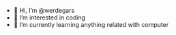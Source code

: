 - 👋 Hi, I’m @werdegars
- 👀 I’m interested in coding
- 🌱 I’m currently learning anything related with computer

<!---
werdegars/werdegars is a ✨ special ✨ repository because its `README.md` (this file) appears on your GitHub profile.
You can click the Preview link to take a look at your changes.
--->
